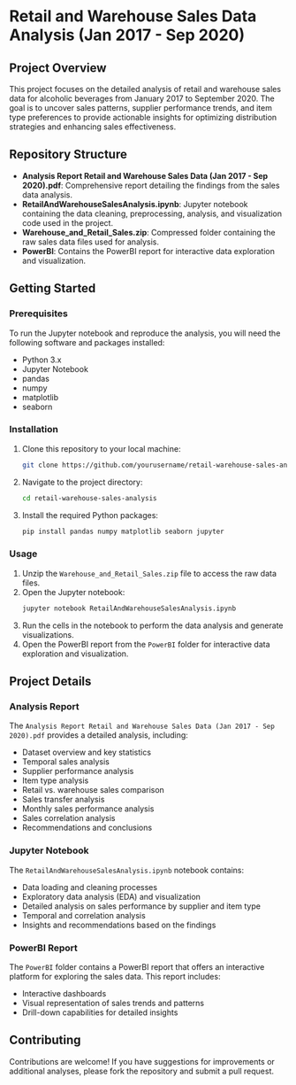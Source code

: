 # Retail and Warehouse Sales Data Analysis (Jan 2017 - Sep 2020)

## Project Overview
This project focuses on the detailed analysis of retail and warehouse sales data for alcoholic beverages from January 2017 to September 2020. The goal is to uncover sales patterns, supplier performance trends, and item type preferences to provide actionable insights for optimizing distribution strategies and enhancing sales effectiveness.

## Repository Structure
- **Analysis Report Retail and Warehouse Sales Data (Jan 2017 - Sep 2020).pdf**: Comprehensive report detailing the findings from the sales data analysis.
- **RetailAndWarehouseSalesAnalysis.ipynb**: Jupyter notebook containing the data cleaning, preprocessing, analysis, and visualization code used in the project.
- **Warehouse_and_Retail_Sales.zip**: Compressed folder containing the raw sales data files used for analysis.
- **PowerBI**: Contains the PowerBI report for interactive data exploration and visualization.

## Getting Started

### Prerequisites
To run the Jupyter notebook and reproduce the analysis, you will need the following software and packages installed:
- Python 3.x
- Jupyter Notebook
- pandas
- numpy
- matplotlib
- seaborn

### Installation
1. Clone this repository to your local machine:
    ```sh
    git clone https://github.com/yourusername/retail-warehouse-sales-analysis.git
    ```

2. Navigate to the project directory:
    ```sh
    cd retail-warehouse-sales-analysis
    ```

3. Install the required Python packages:
    ```sh
    pip install pandas numpy matplotlib seaborn jupyter
    ```

### Usage
1. Unzip the `Warehouse_and_Retail_Sales.zip` file to access the raw data files.
2. Open the Jupyter notebook:
    ```sh
    jupyter notebook RetailAndWarehouseSalesAnalysis.ipynb
    ```
3. Run the cells in the notebook to perform the data analysis and generate visualizations.
4. Open the PowerBI report from the `PowerBI` folder for interactive data exploration and visualization.

## Project Details

### Analysis Report
The `Analysis Report Retail and Warehouse Sales Data (Jan 2017 - Sep 2020).pdf` provides a detailed analysis, including:
- Dataset overview and key statistics
- Temporal sales analysis
- Supplier performance analysis
- Item type analysis
- Retail vs. warehouse sales comparison
- Sales transfer analysis
- Monthly sales performance analysis
- Sales correlation analysis
- Recommendations and conclusions

### Jupyter Notebook
The `RetailAndWarehouseSalesAnalysis.ipynb` notebook contains:
- Data loading and cleaning processes
- Exploratory data analysis (EDA) and visualization
- Detailed analysis on sales performance by supplier and item type
- Temporal and correlation analysis
- Insights and recommendations based on the findings

### PowerBI Report
The `PowerBI` folder contains a PowerBI report that offers an interactive platform for exploring the sales data. This report includes:
- Interactive dashboards
- Visual representation of sales trends and patterns
- Drill-down capabilities for detailed insights

## Contributing
Contributions are welcome! If you have suggestions for improvements or additional analyses, please fork the repository and submit a pull request.
